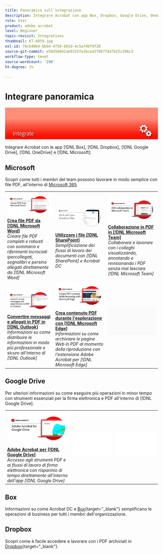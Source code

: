 ```yaml
---
title: Panoramica sull'integrazione
description: Integrare Acrobat con app Box, Dropbox, Google Drive, OneDrive e Microsoft
role: User
product: adobe acrobat
level: Beginner
topic-revisit: Integrations
thumbnail: KT-6859.jpg
exl-id: 76cb40b4-bbb4-4f50-b01d-4c5a74bf9f20
source-git-commit: e59d56662ae9325fe1bcea5f067f847b25c396c3
workflow-type: tm+mt
source-wordcount: '298'
ht-degree: 1%

---
```


# Integrare panoramica

![Immagine Integrata di Acrobat](../assets/Hero-Integrate.png)

Integrare Acrobat con le app [!DNL Box], [!DNL Dropbox], [!DNL Google Drive], [!DNL OneDrive] e [!DNL Microsoft].

## Microsoft

Scopri come tutti i membri del team possono lavorare in modo semplice con file PDF, all&#39;interno di [Microsoft 365](https://www.adobe.com/documentcloud/integrations/microsoft-office-365.html).

<table style="table-layout:fixed">
<tr>
  <td>
    <a href="createfromword.md">
      <img alt="Crea file PDF da Microsoft Word" src="../assets/CreateWord.png" />
    </a>
    <div>
    <a href="createfromword.md"><strong>Crea file PDF da [!DNL Microsoft Word]</strong></a>
    </div>
    <em>Creare file PDF completi e robusti con sommario e riferimenti incrociati ipercollegati, segnalibri e persino allegati direttamente da [!DNL Microsoft Word]</em>
    <br>
  </td>
  <td>
    <a href="acrobatandsp.md">
      <img alt="Utilizzare i file [!DNL SharePoint]" src="../assets/SharePoint.png" />
    </a>
    <div>
    <a href="acrobatandsp.md"><strong>Utilizzare i file [!DNL SharePoint]</strong></a>
    </div>
    <em>Semplificazione dei flussi di lavoro dei documenti con [!DNL SharePoint] e Acrobat DC</em>
    <br>
  </td>  
  <td>
    <a href="acrobatandteams.md">
      <img alt="Collaborazione in PDF in [!DNL Microsoft Team]" src="../assets/MicrosoftTeams.png" />
    </a>
    <div>
    <a href="acrobatandteams.md"><strong>Collaborazione in PDF in [!DNL Microsoft Team]</strong></a>
    </div>
    <em>Collaborare e lavorare con i colleghi visualizzando, annotando e revisionando i PDF senza mai lasciare [!DNL Microsoft Team]</em>
    <br>
  </td>
</tr>
<tr>
  <td>
    <a href="outlook.md">
      <img alt="Convertire messaggi e allegati in PDF in Outlook" src="../assets/Outlook.jpg" />
    </a>
    <div>
    <a href="outlook.md"><strong>Convertire messaggi e allegati in PDF in [!DNL Outlook]</strong></a>
    </div>
    <em>Informazioni su come distribuire le informazioni in modo più professionale e sicuro all'interno di [!DNL Outlook]</em>
    <br>
  </td>
  <td>
    <a href="edge.md">
      <img alt="Crea contenuto PDF durante l'esplorazione con [!DNL Microsoft Edge]" src="../assets/Edge_1280.png" />
    </a>
    <div>
    <a href="edge.md"><strong>Crea contenuto PDF durante l'esplorazione con [!DNL Microsoft Edge]</strong></a>
    </div>
    <em>Informazioni su come archiviare le pagine Web in PDF al momento della riproduzione con l'estensione Adobe Acrobat per [!DNL Microsoft Edge]</em>
    <br>
  </td>
  <td>
   <img alt="Spaziatore" src="../assets/Grayspacer.png" />
    <div>
    <br>
  </td>
</tr>
</table>

## Google Drive

Per ulteriori informazioni su come eseguire più operazioni in minor tempo con strumenti essenziali per la firma elettronica e PDF all&#39;interno di [!DNL Google Drive].

<table style="table-layout:fixed">
<tr>
  <td>
    <a href="acrobatandgoogle.md">
      <img alt="Adobe Acrobat per Google Drive" src="../assets/acrobatgoogle.jpg" />
    </a>
    <div>
    <a href="acrobatandgoogle.md"><strong>Adobe Acrobat per [!DNL Google Drive]</strong></a>
    </div>
    <em>Accesso agli strumenti PDF e ai flussi di lavoro di firma elettronica con risparmio di tempo direttamente all'interno dell'app [!DNL Google Drive]</em>
    <br>
  </td>
  <td>
   <img alt="Spaziatore" src="../assets/Whitespacer.png" />
    <div>
    <br>
  </td>
  <td>
   <img alt="Spaziatore" src="../assets/Whitespacer.png" />
    <div>
    <br>
  </td>
</tr>
</table>

## Box

Informazioni su come Acrobat DC e [Box](https://www.adobe.com/documentcloud/integrations/box.html){target=&quot;_blank&quot;} semplificano le operazioni di business per tutti i membri dell&#39;organizzazione.

## Dropbox

Scopri come è facile accedere e lavorare con i PDF archiviati in [Dropbox](https://www.adobe.com/documentcloud/integrations/dropbox.html){target=&quot;_blank&quot;}.

